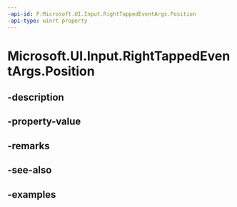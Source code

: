 ```yaml
---
-api-id: P:Microsoft.UI.Input.RightTappedEventArgs.Position
-api-type: winrt property
---
```


# Microsoft.UI.Input.RightTappedEventArgs.Position

<!--
public Windows.Foundation.Point Position { get; }
-->


## -description

## -property-value

## -remarks

## -see-also

## -examples


